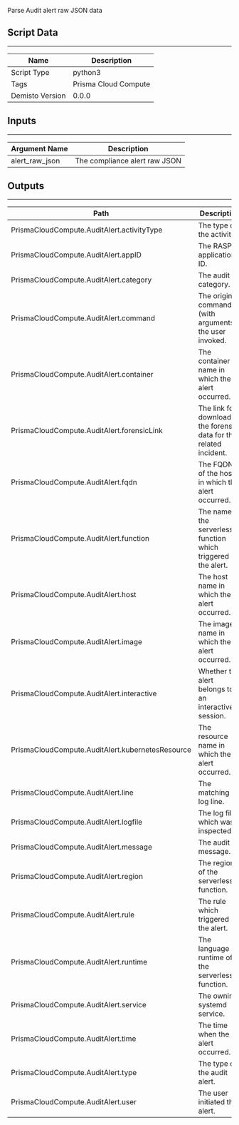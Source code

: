 Parse Audit alert raw JSON data
## Script Data
---

| **Name** | **Description** |
| --- | --- |
| Script Type | python3 |
| Tags | Prisma Cloud Compute |
| Demisto Version | 0.0.0 |

## Inputs
---

| **Argument Name** | **Description** |
| --- | --- |
| alert_raw_json | The compliance alert raw JSON |

## Outputs
---

| **Path** | **Description** | **Type** |
| --- | --- | --- |
| PrismaCloudCompute.AuditAlert.activityType | The type of the activity. | String |
| PrismaCloudCompute.AuditAlert.appID | The RASP application ID. | String |
| PrismaCloudCompute.AuditAlert.category | The audit category. | String |
| PrismaCloudCompute.AuditAlert.command | The original command (with arguments) the user invoked. | String |
| PrismaCloudCompute.AuditAlert.container | The container name in which the alert occurred. | String |
| PrismaCloudCompute.AuditAlert.forensicLink | The link for downloading the forensic data for the related incident. | String |
| PrismaCloudCompute.AuditAlert.fqdn | The FQDN of the host in which the alert occurred. | String |
| PrismaCloudCompute.AuditAlert.function | The name of the serverless function which triggered the alert. | String |
| PrismaCloudCompute.AuditAlert.host | The host name in which the alert occurred. | String |
| PrismaCloudCompute.AuditAlert.image |The image name in which the alert occurred. | String |
| PrismaCloudCompute.AuditAlert.interactive | Whether the alert belongs to an interactive session. | Boolean |
| PrismaCloudCompute.AuditAlert.kubernetesResource | The resource name in which the alert occurred. | String |
| PrismaCloudCompute.AuditAlert.line | The matching log line. | String |
| PrismaCloudCompute.AuditAlert.logfile | The log file which was inspected. | String |
| PrismaCloudCompute.AuditAlert.message | The audit message. | String |
| PrismaCloudCompute.AuditAlert.region | The region of the serverless function. | String |
| PrismaCloudCompute.AuditAlert.rule | The rule which triggered the alert. | String |
| PrismaCloudCompute.AuditAlert.runtime | The language runtime of the serverless function. | String |
| PrismaCloudCompute.AuditAlert.service | The owning systemd service. | String |
| PrismaCloudCompute.AuditAlert.time | The time when the alert occurred. | Date |
| PrismaCloudCompute.AuditAlert.type | The type of the audit alert. | String |
| PrismaCloudCompute.AuditAlert.user | The user initiated the alert. | String |
